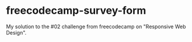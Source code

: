# freecodecamp-survey-form
 My solution to the #02 challenge from freecodecamp on "Responsive Web Design".
